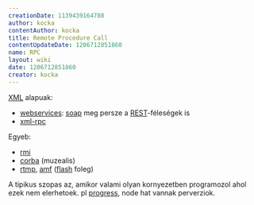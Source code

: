 ```yaml
---
creationDate: 1139439164788 
author: kocka 
contentAuthor: kocka 
title: Remote Procedure Call 
contentUpdateDate: 1206712851860 
name: RPC 
layout: wiki 
date: 1206712851860 
creator: kocka 
---
```

[XML](XML.html) alapuak:

*   [webservices](WebServices.html): [soap](SOAP.html) meg persze a [REST](REST.html)-féleségek is
*   [xml-rpc](xml-rpc.html)



Egyeb:
*   [rmi](RMI.html)
*   [corba](CORBA.html) (muzealis)
*   [rtmp](rtmp.html), [amf](AMF.html) ([flash](flash.html) foleg)



A tipikus szopas az, amikor valami olyan kornyezetben programozol ahol ezek nem elerhetoek. pl [progress](Progress.html), node hat vannak perverziok.








